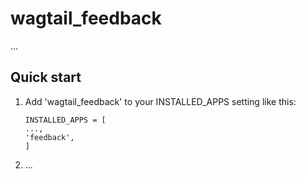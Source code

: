 wagtail_feedback
================

...

Quick start
-----------

1. Add 'wagtail_feedback' to your INSTALLED_APPS setting like this:

   ```
   INSTALLED_APPS = [
   ...,
   'feedback',
   ]
   ```
2. ...
